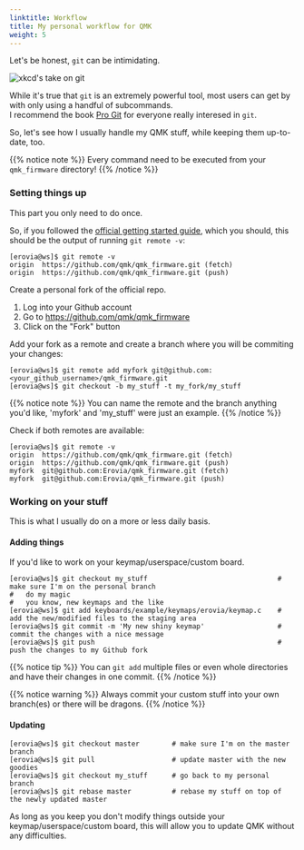 ```yaml
---
linktitle: Workflow
title: My personal workflow for QMK
weight: 5
---
```


Let's be honest, `git` can be intimidating.

![xkcd's take on git](https://imgs.xkcd.com/comics/git.png)

While it's true that `git` is an extremely powerful tool, most users can get by with only using a handful of subcommands.  
I recommend the book [Pro Git](https://git-scm.com/book/en/v2) for everyone really interesed in `git`.

So, let's see how I usually handle my QMK stuff, while keeping them up-to-date, too.

{{% notice note %}}
Every command need to be executed from your `qmk_firmware` directory!
{{% /notice %}}

### Setting things up

This part you only need to do once.

So, if you followed the [official getting started guide](https://docs.qmk.fm/#/newbs_getting_started), which you should, this should be the output of running `git remote -v`:

```shell
[erovia@ws]$ git remote -v
origin  https://github.com/qmk/qmk_firmware.git (fetch)
origin  https://github.com/qmk/qmk_firmware.git (push)
```

Create a personal fork of the official repo.

1. Log into your Github account
1. Go to https://github.com/qmk/qmk_firmware
1. Click on the "Fork" button

Add your fork as a remote and create a branch where you will be commiting your changes:

```shell
[erovia@ws]$ git remote add myfork git@github.com:<your_github_username>/qmk_firmware.git
[erovia@ws]$ git checkout -b my_stuff -t my_fork/my_stuff
```

{{% notice note %}}
You can name the remote and the branch anything you'd like, 'myfork' and 'my_stuff' were just an example.
{{% /notice %}}

Check if both remotes are available:

```shell
[erovia@ws]$ git remote -v
origin  https://github.com/qmk/qmk_firmware.git (fetch)
origin  https://github.com/qmk/qmk_firmware.git (push)
myfork  git@github.com:Erovia/qmk_firmware.git (fetch)
myfork  git@github.com:Erovia/qmk_firmware.git (push)
```

### Working on your stuff

This is what I usually do on a more or less daily basis.

#### Adding things

If you'd like to work on your keymap/userspace/custom board.

```shell
[erovia@ws]$ git checkout my_stuff                                # make sure I'm on the personal branch
#   do my magic
#   you know, new keymaps and the like
[erovia@ws]$ git add keyboards/example/keymaps/erovia/keymap.c    # add the new/modified files to the staging area
[erovia@ws]$ git commit -m 'My new shiny keymap'                  # commit the changes with a nice message
[erovia@ws]$ git push                                             # push the changes to my Github fork
```

{{% notice tip %}}
You can `git add` multiple files or even whole directories and have their changes in one commit.
{{% /notice %}}

{{% notice warning %}}
Always commit your custom stuff into your own branch(es) or there will be dragons.
{{% /notice %}}

#### Updating

```shell
[erovia@ws]$ git checkout master        # make sure I'm on the master branch
[erovia@ws]$ git pull                   # update master with the new goodies
[erovia@ws]$ git checkout my_stuff      # go back to my personal branch
[erovia@ws]$ git rebase master          # rebase my stuff on top of the newly updated master
```

As long as you keep you don't modify things outside your keymap/userspace/custom board, this will allow you to update QMK without any difficulties.

